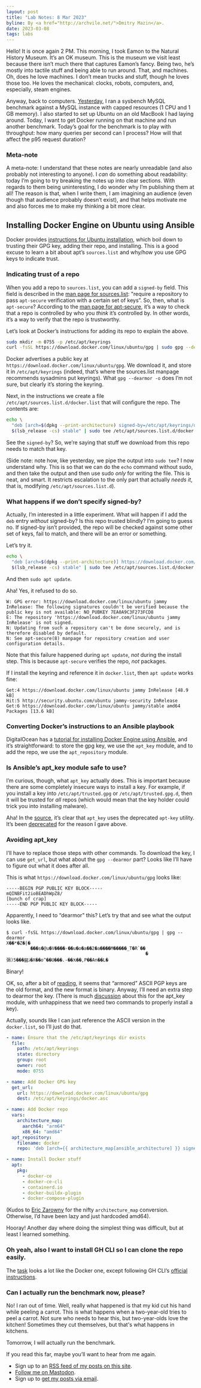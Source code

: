 ```yaml
---
layout: post
title: "Lab Notes: 8 Mar 2023"
byline: By <a href="http://archvile.net/">Dmitry Mazin</a>.
date: 2023-03-08
tags: labs
---
```

Hello! It is once again 2 PM. This morning, I took Eamon to the Natural History Museum. It’s an OK museum. This is the museum we visit least because there isn’t much there that captures Eamon’s fancy. Being two, he’s mostly into tactile stuff and being able to run around. That, and machines. Oh, does he love machines. I don’t mean trucks and stuff, though he loves those too. He loves the mechanical: clocks, robots, computers, and, especially, steam engines.

Anyway, back to computers. [Yesterday](https://archvile.net/2023/03/07/lab.html), I ran a sysbench MySQL benchmark against a MySQL instance with capped resources (1 CPU and 1 GB memory). I also started to set up Ubuntu on an old MacBook I had laying around. Today, I want to get Docker running on that machine and run another benchmark. Today’s goal for the benchmark is to play with throughput: how many queries per second can I process? How will that affect the p95 request duration?

### Meta-note
A meta-note: I understand that these notes are nearly unreadable (and also probably not interesting to anyone). I _can_ do something about readability: today I’m going to try breaking the notes up into clear sections. With regards to them being uninteresting, I do wonder why I’m publishing them at all! The reason is that, when I write them, I am imagining an audience (even though that audience probably doesn’t exist), and that helps motivate me and also forces me to make my thinking a bit more clear.

## Installing Docker Engine on Ubuntu using Ansible
Docker provides [instructions for Ubuntu installation](https://docs.docker.com/engine/install/ubuntu/#install-using-the-repository), which boil down to trusting their GPG key, adding their repo, and installing. This is a good excuse to learn a bit about apt’s `sources.list` and why/how you use GPG keys to indicate trust.

### Indicating trust of a repo
When you add a repo to `sources.list`, you can add a `signed-by` field. This field is described in the [man page for sources.list](https://manpages.ubuntu.com/manpages/jammy/en/man5/sources.list.5.html): "require a repository to pass `apt-secure` verification with a certain set of keys”. So, then, what is `apt-secure`? According to the [man page for apt-secure](https://manpages.ubuntu.com/manpages/kinetic/en/man8/apt-secure.8.html), it’s a way to check that a repo is controlled by who you _think_ it’s controlled by. In other words, it’s a way to verify that the repo is trustworthy.

Let’s look at Docker’s instructions for adding its repo to explain the above.
```bash
sudo mkdir -m 0755 -p /etc/apt/keyrings
curl -fsSL https://download.docker.com/linux/ubuntu/gpg | sudo gpg --dearmor -o /etc/apt/keyrings/docker.gpg
```

Docker advertises a public key at `https://download.docker.com/linux/ubuntu/gpg`. We download it, and store it in `/etc/apt/keyrings` (indeed, that’s where the sources.list manpage recommends sysadmins put keyrings). What `gpg --dearmor -o` does I’m not sure, but clearly it’s storing the keyring.

Next, in the instructions we create a file `/etc/apt/sources.list.d/docker.list` that will configure the repo. The contents are:
```bash
echo \
  "deb [arch=$(dpkg --print-architecture) signed-by=/etc/apt/keyrings/docker.gpg] https://download.docker.com/linux/ubuntu \
  $(lsb_release -cs) stable" | sudo tee /etc/apt/sources.list.d/docker.list > /dev/null
```

See the `signed-by`? So, we’re saying that stuff we download from this repo needs to match that key.

(Side note: note how, like yesterday, we pipe the output into `sudo tee`? I now understand why. This is so that we can do the `echo` command without sudo, and then take the output and then use sudo _only_ for writing the file. This is neat, and smart. It restricts escalation to the only part that actually _needs it_, that is, modifying `/etc/apt/sources.list.d`).

### What happens if we don’t specify signed-by?
Actually, I’m interested in a little experiment. What will happen if I add the `deb` entry _without_ signed-by? Is this repo trusted blindly? I’m going to guess no. If signed-by isn’t provided, the repo will be checked against some other set of keys, fail to match, and there will be an error or something.

Let’s try it.
```bash
echo \
  "deb [arch=$(dpkg --print-architecture)] https://download.docker.com/linux/ubuntu \
  $(lsb_release -cs) stable" | sudo tee /etc/apt/sources.list.d/docker.list > /dev/null
```

And then `sudo apt update`.

Aha! Yes, it refused to do so.
```
W: GPG error: https://download.docker.com/linux/ubuntu jammy InRelease: The following signatures couldn't be verified because the public key is not available: NO_PUBKEY 7EA0A9C3F273FCD8
E: The repository 'https://download.docker.com/linux/ubuntu jammy InRelease' is not signed.
N: Updating from such a repository can't be done securely, and is therefore disabled by default.
N: See apt-secure(8) manpage for repository creation and user configuration details.
```

Note that this failure happened during `apt update`, _not_ during the install step. This is because `apt-secure` verifies the repo, _not_ packages.

If I install the keyring and reference it in `docker.list`, then `apt update` works fine:
```
Get:4 https://download.docker.com/linux/ubuntu jammy InRelease [48.9 kB]
Hit:5 http://security.ubuntu.com/ubuntu jammy-security InRelease
Get:6 https://download.docker.com/linux/ubuntu jammy/stable amd64 Packages [13.6 kB]
```

### Converting Docker’s instructions to an Ansible playbook
DigitalOcean has a [tutorial for installing Docker Engine using Ansible](https://www.digitalocean.com/community/tutorials/how-to-use-ansible-to-install-and-set-up-docker-on-ubuntu-20-04), and it’s straightforward: to store the gpg key, we use the `apt_key` module, and to add the repo, we use the `apt_repository` module.

### Is Ansible’s apt_key module safe to use?
I’m curious, though, what `apt_key` actually does. This is important because there are some completely insecure ways to install a key. For example, if you install a key into `/etc/apt/trusted.gpg` or `/etc/apt/trusted.gpg.d`, then it will be trusted for _all_ repos (which would mean that the key holder could trick you into installing malware).

Aha! In the [source](https://github.com/ansible/ansible/blob/bfcb55777773572c9f96d266494049ccbb7cac50/lib/ansible/modules/apt_key.py), it’s clear that `apt_key` uses the deprecated `apt-key` utility. It’s been [deprecated](https://manpages.ubuntu.com/manpages/xenial/man8/apt-key.8.html) for the reason I gave above.

### Avoiding apt_key 
I’ll have to replace those steps with other commands. To download the key, I can use `get_url`, but what about the `gpg --dearmor` part? Looks like I’ll have to figure out what it does after all.

This is what `https://download.docker.com/linux/ubuntu/gpg` looks like:
```
-----BEGIN PGP PUBLIC KEY BLOCK-----
mQINBFit2ioBEADhWpZ8/
[bunch of crap]
-----END PGP PUBLIC KEY BLOCK-----
```

Apparently, I need to “dearmor" this? Let’s try that and see what the output looks like.
```
$ curl -fsSL https://download.docker.com/linux/ubuntu/gpg | gpg --dearmor
X��*�Z�|�
         ���s�@u�V����-��u�o�a��2�a����M�����_T�R`��
                                                    �弲)5���䷎ڐ�X��o^��U���.-��Ӿ��,P��An��L�
```

Binary!

OK, so, after a bit of [reading](https://unix.stackexchange.com/questions/623375/what-is-the-armored-option-for-in-gnupg), it seems that “armored” ASCII PGP keys are the old format, and the new format is binary. Anyway, I’ll need an extra step to dearmor the key. (There is much [discussion](https://github.com/ansible/ansible/issues/78063) about this for the apt_key module, with unhappiness that we need two commands to properly install a key).

Actually, sounds like I can just reference the ASCII version in the `docker.list`, so I’ll just do that.

```yaml
- name: Ensure that the /etc/apt/keyrings dir exists
  file:
    path: /etc/apt/keyrings
    state: directory
    group: root
    owner: root
    mode: 0755

- name: Add Docker GPG key
  get_url:
    url: https://download.docker.com/linux/ubuntu/gpg
    dest: /etc/apt/keyrings/docker.asc

- name: Add Docker repo
  vars:
    architecture_map:
      aarch64: "arm64"
      x86_64: "amd64"
  apt_repository:
    filename: docker
    repo: 'deb [arch={{ architecture_map[ansible_architecture] }} signed-by=/etc/apt/keyrings/docker.asc] https://download.docker.com/linux/ubuntu {{ ansible_distribution_release }} stable'

- name: Install Docker stuff
  apt:
    pkg:
      - docker-ce
      - docker-ce-cli
      - containerd.io
      - docker-buildx-plugin
      - docker-compose-plugin
```

(Kudos to [Eric Zarowny](https://file-explorers.club/@ezarowny) for the nifty `architecture_map` conversion. Otherwise, I’d have been lazy and just hardcoded amd64).

Hooray! Another day where doing the simplest thing was difficult, but at least I learned something.

### Oh yeah, also I want to install GH CLI so I can clone the repo easily.
The [task](https://github.com/dmazin/host-setup/blob/68b474ba86cddd7ab7a746e1274cd822a83dbc6e/ansible/github.yaml) looks a lot like the Docker one, except following GH CLI’s [official instructions](https://github.com/cli/cli/blob/trunk/docs/install_linux.md#debian-ubuntu-linux-raspberry-pi-os-apt).

### Can I actually run the benchmark now, please?
No! I ran out of time. Well, really what happened is that my kid cut his hand while peeling a carrot. This is what happens when a two-year-old tries to peel a carrot. Not sure who needs to hear this, but two-year-olds love the kitchen! Sometimes they cut themselves, but that's what happens in kitchens.

Tomorrow, I will actually run the benchmark.

If you read this far, maybe you’ll want to hear from me again.
* Sign up to an [RSS feed of my posts on this site](https://archvile.net/feed.xml).
* [Follow me on Mastodon](https://file-explorers.club/@dmitry).
* Sign up to [get my posts via email](https://docs.google.com/forms/d/e/1FAIpQLSePJIQBenOoP1GGe26exOhgPCKdqgY4j36D_WAvhTzudcioWA/viewform?usp=sf_link).
